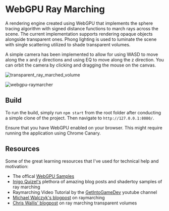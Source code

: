 # WebGPU Ray Marching
A rendering engine created using WebGPU that implements the sphere tracing algorithm with signed distance functions to march rays across the scene. The current implementation supports rendering opaque objects alongside transparent ones. Phong lighting is used to luminate the scene with single scattering utilized to shade transparent volumes. 

A simple camera has been implemented to allow for using WASD to move along the x and y directions and using EQ to move along the z direction. You can orbit the camera by clicking and dragging the mouse on the canvas.

![transparent_ray_marched_volume](https://user-images.githubusercontent.com/18451835/234722686-28113a46-bea4-4100-bdba-39fe1f3cee0f.gif)

![webgpu-raymarcher](https://user-images.githubusercontent.com/18451835/230788463-42ecb45b-5a65-4384-bc16-a7c83a6506b1.png)

## Build
To run the build, simply run `npm start` from the root folder after conducting a simple clone of the project. Then navigate to `http://127.0.0.1:8080/`.

Ensure that you have WebGPU enabled on your browser. This might require running the application using Chrome Canary.

## Resources
Some of the great learning resources that I've used for technical help and motivation:
- The offical [WebGPU Samples](https://webgpu.github.io/webgpu-samples)
- [Inigo Quizel's](https://iquilezles.org/) plethora of amazing blog posts and shadertoy samples of ray marching
- Raymarching Video Tutorial by the [GetIntoGameDev](https://www.youtube.com/watch?v=EifzQ7YsH2E&list=PLn3eTxaOtL2O6Yr-wpSRiNS9W-ZEAfPjH&index=1) youtube channel
- [Michael Walczyk's blogpost](https://michaelwalczyk.com/blog-ray-marching.html) on raymarching
- [Chris Wallis' blogpost](https://wallisc.github.io/rendering/2020/05/02/Volumetric-Rendering-Part-1.html) on ray marching transparent volumes
